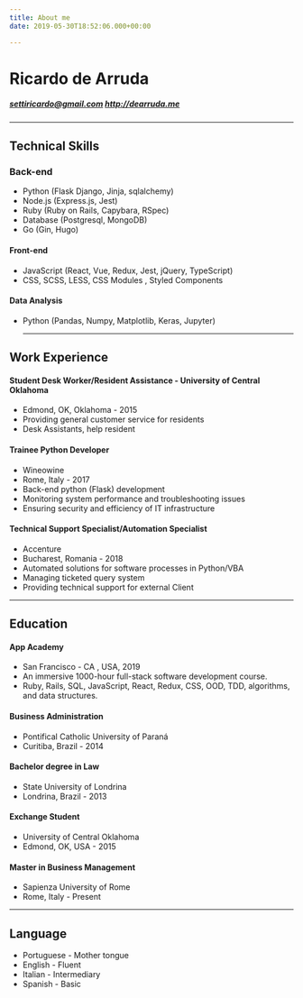 ```yaml
---
title: About me
date: 2019-05-30T18:52:06.000+00:00

---
```

# Ricardo de Arruda

##### settiricardo@gmail.com  http://dearruda.me

***

## Technical Skills

### Back-end

* Python (Flask Django, Jinja, sqlalchemy)
* Node.js (Express.js, Jest)
* Ruby (Ruby on Rails, Capybara, RSpec)
* Database (Postgresql, MongoDB)
* Go (Gin, Hugo)

#### Front-end

* JavaScript (React, Vue, Redux, Jest, jQuery, TypeScript)
* CSS, SCSS, LESS, CSS Modules , Styled Components

#### Data Analysis

* Python (Pandas, Numpy, Matplotlib, Keras, Jupyter)

  ***

## Work Experience

#### Student Desk Worker/Resident Assistance - University of Central Oklahoma

* Edmond, OK, Oklahoma - 2015
* Providing general customer service for residents
* Desk Assistants, help resident

#### Trainee Python Developer

* Wineowine
* Rome, Italy - 2017
* Back-end python (Flask) development
* Monitoring system performance and troubleshooting issues
* Ensuring security and efficiency of IT infrastructure

#### Technical Support Specialist/Automation Specialist

* Accenture
* Bucharest, Romania - 2018
* Automated solutions for software processes in Python/VBA
* Managing ticketed query system
* Providing technical support for external Client

***

## Education

#### App Academy

* San Francisco - CA , USA, 2019
* An immersive 1000-hour full-stack software development course.
* Ruby, Rails, SQL, JavaScript, React, Redux, CSS, OOD, TDD, algorithms, and data structures.

#### Business Administration

* Pontifical Catholic University of Paraná
* Curitiba, Brazil - 2014

#### Bachelor degree in Law

* State University of Londrina
* Londrina, Brazil - 2013

#### Exchange Student

* University of Central Oklahoma
* Edmond, OK, USA - 2015

#### Master in Business Management

* Sapienza University of Rome
* Rome, Italy -  Present

***

## Language

* Portuguese - Mother tongue
* English - Fluent
* Italian - Intermediary
* Spanish - Basic